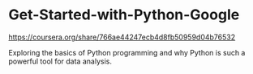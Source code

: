 # Get-Started-with-Python-Google
https://coursera.org/share/766ae44247ecb4d8fb50959d04b76532

Exploring the basics of Python programming and why Python is such a powerful tool for data analysis.

